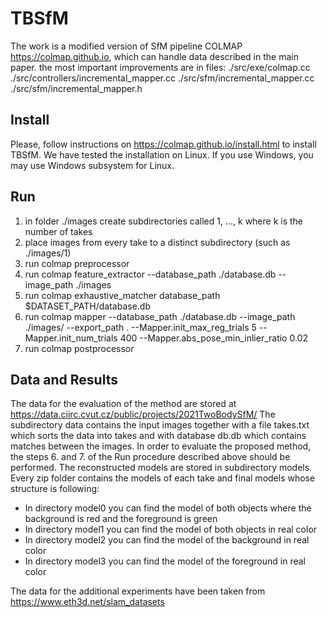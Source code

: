 TBSfM
=====

The work is a modified version of SfM pipeline COLMAP https://colmap.github.io, which can handle data described in the main paper.
the most important improvements are in files:
	./src/exe/colmap.cc
	./src/controllers/incremental_mapper.cc
	./src/sfm/incremental_mapper.cc
	./src/sfm/incremental_mapper.h

Install
-------
Please, follow instructions on https://colmap.github.io/install.html to install TBSfM.
We have tested the installation on Linux. If you use Windows, you may use Windows subsystem for Linux.


Run
---
1. in folder ./images create subdirectories called 1, ..., k where k is the number of takes
2. place images from every take to a distinct subdirectory (such as ./images/1)
3. run colmap preprocessor
4. run colmap feature_extractor --database_path ./database.db --image_path ./images
5. run colmap exhaustive_matcher database_path $DATASET_PATH/database.db
6. run colmap mapper --database_path ./database.db --image_path ./images/ --export_path . --Mapper.init_max_reg_trials 5 --Mapper.init_num_trials 400 --Mapper.abs_pose_min_inlier_ratio 0.02
7. run colmap postprocessor

Data and Results
----------------

The data for the evaluation of the method are stored at https://data.ciirc.cvut.cz/public/projects/2021TwoBodySfM/
The subdirectory data contains the input images together with a file takes.txt which sorts the data into takes and with database db.db which contains matches between the images. In order to evaluate the proposed method, the steps 6. and 7. of the Run procedure described above should be performed. The reconstructed models are stored in subdirectory models. Every zip folder contains the models of each take and final models whose structure is following:

* In directory model0 you can find the model of both objects where the background is red and the foreground is green
* In directory model1 you can find the model of both objects in real color
* In directory model2 you can find the model of the background in real color
* In directory model3 you can find the model of the foreground in real color

The data for the additional experiments have been taken from https://www.eth3d.net/slam_datasets

